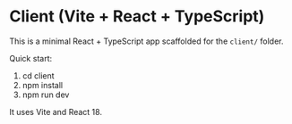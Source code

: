 # Client (Vite + React + TypeScript)

This is a minimal React + TypeScript app scaffolded for the `client/` folder.

Quick start:

1. cd client
2. npm install
3. npm run dev

It uses Vite and React 18.
